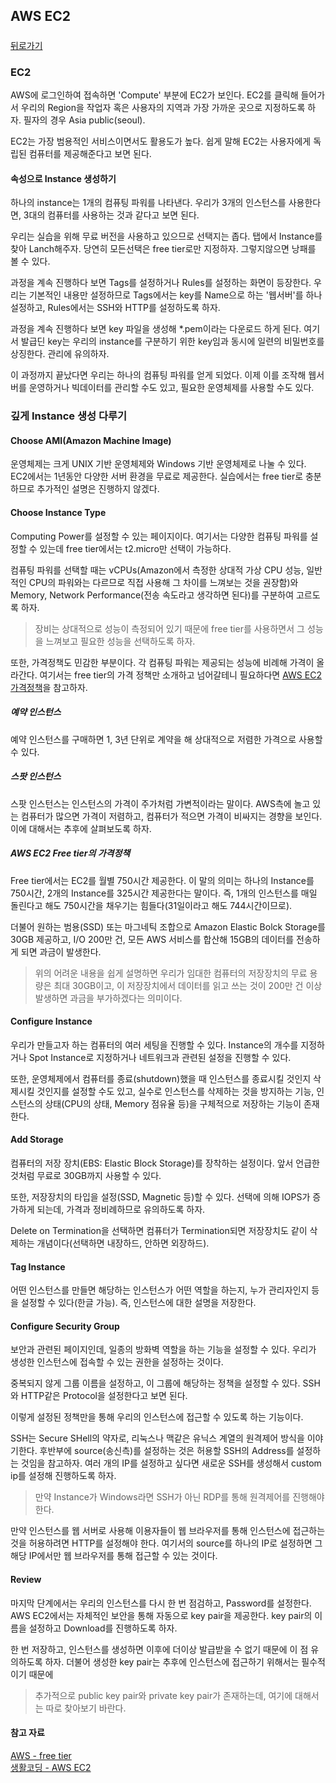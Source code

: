 ## AWS EC2

#####   

[뒤로가기](/aws/README.md)  

### EC2

AWS에 로그인하여 접속하면 'Compute' 부분에 EC2가 보인다. EC2를 클릭해 들어가서 우리의 Region을 작업자 혹은 사용자의 지역과 가장 가까운 곳으로 지정하도록 하자. 필자의 경우 Asia public(seoul). 

EC2는 가장 범용적인 서비스이면서도 활용도가 높다. 쉽게 말해 EC2는 사용자에게 독립된 컴퓨터를 제공해준다고 보면 된다.  

#### 속성으로 Instance 생성하기  

하나의 instance는 1개의 컴퓨팅 파워를 나타낸다. 우리가 3개의 인스턴스를 사용한다면, 3대의 컴퓨터를 사용하는 것과 같다고 보면 된다.  

우리는 실습을 위해 무료 버전을 사용하고 있으므로 선택지는 좁다. 탭에서 Instance를 찾아 Lanch해주자. 당연히 모든선택은 free tier로만 지정하자. 그렇지않으면 낭패를 볼 수 있다.   

과정을 계속 진행하다 보면 Tags를 설정하거나 Rules를 설정하는 화면이 등장한다. 우리는 기본적인 내용만 설정하므로 Tags에서는 key를 Name으로 하는 '웹서버'를 하나 설정하고, Rules에서는 SSH와 HTTP를 설정하도록 하자.  

과정을 계속 진행하다 보면 key 파일을 생성해 \*.pem이라는 다운로드 하게 된다. 여기서 발급딘 key는 우리의 instance를 구분하기 위한 key임과 동시에 일련의 비밀번호를 상징한다. 관리에 유의하자.  

이 과정까지 끝났다면 우리는 하나의 컴퓨팅 파워를 얻게 되었다. 이제 이를 조작해 웹서버를 운영하거나 빅데이터를 관리할 수도 있고, 필요한 운영체제를 사용할 수도 있다.  

### 깊게 Instance 생성 다루기

#### Choose AMI(Amazon Machine Image)  

운영체제는 크게 UNIX 기반 운영체제와 Windows 기반 운영체제로 나눌 수 있다. EC2에서는 1년동안 다양한 서버 환경을 무료로 제공한다. 실습에서는 free tier로 충분하므로 추가적인 설명은 진행하지 않겠다.  

#### Choose Instance Type  

Computing Power를 설정할 수 있는 페이지이다. 여기서는 다양한 컴퓨팅 파워를 설정할 수 있는데 free tier에서는 t2.micro만 선택이 가능하다.  

컴퓨팅 파워를 선택할 때는 vCPUs(Amazon에서 측정한 상대적 가상 CPU 성능, 일반적인 CPU의 파워와는 다르므로 직접 사용해 그 차이를 느껴보는 것을 권장함)와 Memory, Network Performance(전송 속도라고 생각하면 된다)를 구분하여 고르도록 하자.  

> 장비는 상대적으로 성능이 측정되어 있기 때문에 free tier를 사용하면서 그 성능을 느껴보고 필요한 성능을 선택하도록 하자.  

또한, 가격정책도 민감한 부분이다. 각 컴퓨팅 파워는 제공되는 성능에 비례해 가격이 올라간다. 여기서는 free tier의 가격 정책만 소개하고 넘어갈테니 필요하다면 [AWS EC2 가격정책](https://aws.amazon.com/ko/ec2/pricing/)을 참고하자.  

##### 예약 인스턴스  

예약 인스턴스를 구매하면 1, 3년 단위로 계약을 해 상대적으로 저렴한 가격으로 사용할 수 있다.  

##### 스팟 인스턴스  

스팟 인스턴스는 인스턴스의 가격이 주가처럼 가변적이라는 말이다. AWS측에 놀고 있는 컴퓨터가 많으면 가격이 저렴하고, 컴퓨터가 적으면 가격이 비싸지는 경향을 보인다. 이에 대해서는 추후에 살펴보도록 하자.  

##### AWS EC2 Free tier의 가격정책  

Free tier에서는 EC2를 월별 750시간 제공한다. 이 말의 의미는 하나의 Instance를 750시간, 2개의 Instance를 325시간 제공한다는 말이다. 즉, 1개의 인스턴스를 매일 돌린다고 해도 750시간을 채우기는 힘들다(31일이라고 해도 744시간이므로).  

더불어 원하는 범용(SSD) 또는 마그네틱 조합으로 Amazon Elastic Bolck Storage를 30GB 제공하고, I/O 200만 건, 모든 AWS 서비스를 합산해 15GB의 데이터를 전송하게 되면 과금이 발생한다.  

> 위의 어려운 내용을 쉽게 설명하면 우리가 임대한 컴퓨터의 저장장치의 무료 용량은 최대 30GB이고, 이 저장장치에서 데이터를 읽고 쓰는 것이 200만 건 이상 발생하면 과금을 부가하겠다는 의미이다.  

#### Configure Instance  

우리가 만들고자 하는 컴퓨터의 여러 세팅을 진행할 수 있다. Instance의 개수를 지정하거나 Spot Instance로 지정하거나 네트워크과 관련된 설정을 진행할 수 있다.  

또한, 운영체제에서 컴퓨터를 종료(shutdown)했을 때 인스턴스를 종료시킬 것인지 삭제시킬 것인지를 설정할 수도 있고, 실수로 인스턴스를 삭제하는 것을 방지하는 기능, 인스턴스의 상태(CPU의 상태, Memory 점유율 등)을 구체적으로 저장하는 기능이 존재한다.  

#### Add Storage  

컴퓨터의 저장 장치(EBS: Elastic Block Storage)를 장착하는 설정이다. 앞서 언급한 것처럼 무료로 30GB까지 사용할 수 있다.  

또한, 저장장치의 타입을 설정(SSD, Magnetic 등)할 수 있다. 선택에 의해 IOPS가 증가하게 되는데, 가격과 정비례하므로 유의하도록 하자.  

Delete on Termination을 선택하면 컴퓨터가 Termination되면 저장장치도 같이 삭제하는 개념이다(선택하면 내장하드, 안하면 외장하드).   

#### Tag Instance  

어떤 인스턴스를 만들면 해당하는 인스턴스가 어떤 역할을 하는지, 누가 관리자인지 등을 설정할 수 있다(한글 가능). 즉, 인스턴스에 대한 설명을 저장한다.  

#### Configure Security Group  

보안과 관련된 페이지인데, 일종의 방화벽 역할을 하는 기능을 설정할 수 있다. 우리가 생성한 인스턴스에 접속할 수 있는 권한을 설정하는 것이다.  

중복되지 않게 그룹 이름을 설정하고, 이 그룹에 해당하는 정책을 설정할 수 있다. SSH와 HTTP같은 Protocol을 설정한다고 보면 된다.  

이렇게 설정된 정책만을 통해 우리의 인스턴스에 접근할 수 있도록 하는 기능이다.  

SSH는 Secure SHell의 약자로, 리눅스나 맥같은 유닉스 계열의 원격제어 방식을 이야기한다. 후반부에 source(송신측)를 설정하는 것은 허용할 SSH의 Address를 설정하는 것임을 참고하자. 여러 개의 IP를 설정하고 싶다면 새로운 SSH를 생성해서 custom ip를 설정해 진행하도록 하자.   

> 만약 Instance가 Windows라면 SSH가 아닌 RDP를 통해 원격제어를 진행해야 한다.  

만약 인스턴스를 웹 서버로 사용해 이용자들이 웹 브라우저를 통해 인스턴스에 접근하는 것을 허용하려면 HTTP를 설정해야 한다. 여기서의 source를 하나의 IP로 설정하면 그 해당 IP에서만 웹 브라우저를 통해 접근할 수 있는 것이다.  

#### Review  

마지막 단계에서는 우리의 인스턴스를 다시 한 번 점검하고, Password를 설정한다. AWS EC2에서는 자체적인 보안을 통해 자동으로 key pair을 제공한다. key pair의 이름을 설정하고 Download를 진행하도록 하자.  

한 번 저장하고, 인스턴스를 생성하면 이후에 더이상 발급받을 수 없기 때문에 이 점 유의하도록 하자. 더불어 생성한 key pair는 추후에 인스턴스에 접근하기 위해서는 필수적이기 때문에 

> 추가적으로 public key pair와 private key pair가 존재하는데, 여기에 대해서는 따로 찾아보기 바란다.  

#### 참고 자료  

[AWS - free tier](https://aws.amazon.com/ko/free/)  
[생활코딩 - AWS EC2](https://opentutorials.org/course/2717/11274)  

